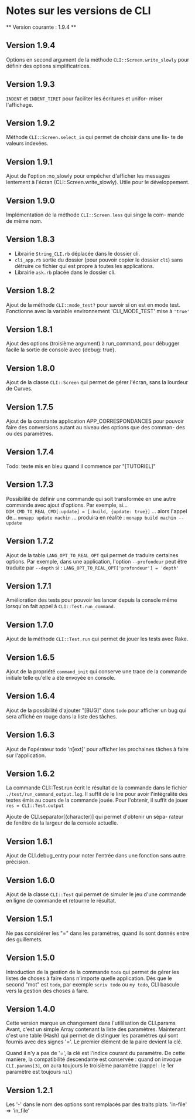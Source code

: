 # Notes sur les versions de CLI

** Version courante : 1.9.4 **

## Version 1.9.4

  Options en second argument de la méthode `CLI::Screen.write_slowly`
  pour définir des options simplificatrices.
  
## Version 1.9.3

  `INDENT` et `INDENT_TIRET` pour faciliter les écritures et unifor-
  miser l'affichage.

## Version 1.9.2

  Méthode `CLI::Screen.select_in` qui permet de choisir dans une lis-
  te de valeurs indexées.

## Version 1.9.1

  Ajout de l'option :no_slowly pour empêcher d'afficher les messages
  lentement à l'écran (CLI::Screen.write_slowly). Utile pour le
  développement.

## Version 1.9.0

  Implémentation de la méthode `CLI::Screen.less` qui singe la com-
  mande de même nom.

## Version 1.8.3

  * Librairie `String_CLI.rb` déplacée dans le dossier cli.
  * `cli_app.rb` sortie du dossier (pour pouvoir copier le dossier `cli`)
  sans détruire ce fichier qui est propre à toutes les applications.
  * Librairie `ask.rb` placée dans le dossier cli.

## Version 1.8.2

  Ajout de la méthode `CLI::mode_test?` pour savoir si on est en mode
  test. Fonctionne avec la variable environnement 'CLI_MODE_TEST'
  mise à `'true'`

## Version 1.8.1

  Ajout des options (troisième argument) à run_command, pour débugger
  facile la sortie de console avec {debug: true}.

## Version 1.8.0

  Ajout de la classe `CLI::Screen` qui permet de gérer l'écran, sans
  la lourdeur de Curves.

## Version 1.7.5

  Ajout de la constante application APP_CORRESPONDANCES pour pouvoir
  faire des conversions autant au niveau des options que des comman-
  des ou des paramètres.

## Version 1.7.4

  Todo: texte mis en bleu quand il commence par "[TUTORIEL]"

## Version 1.7.3

  Possibilité de définir une commande qui soit transformée en une
  autre commande avec ajout d'options.
  Par exemple, si…
    `DIM_CMD_TO_REAL_CMD[:update] = [:build, {update: true}]`
  … alors l'appel de…
    `monapp update machin`
  … produira en réalité :
    `monapp build machin --update`

## Version 1.7.2

  Ajout de la table `LANG_OPT_TO_REAL_OPT` qui permet de traduire
  certaines options. Par exemple, dans une application, l'option
  `--profondeur` peut être traduite par `--depth` si :
    `LANG_OPT_TO_REAL_OPT['profondeur'] = 'depth'`

## Version 1.7.1

  Amélioration des tests pour pouvoir les lancer depuis la console
  même lorsqu'on fait appel à `CLI::Test.run_command`.

## Version 1.7.0

  Ajout de la méthode `CLI::Test.run` qui permet de jouer les tests
  avec Rake.

## Version 1.6.5

  Ajout de la propriété `command_init` qui conserve une trace de la
  commande initiale telle qu'elle a été envoyée en console.

## Version 1.6.4

  Ajout de la possibilité d'ajouter "[BUG]" dans `todo` pour afficher
  un bug qui sera affiché en rouge dans la liste des tâches.

## Version 1.6.3

  Ajout de l'opérateur todo 'n[ext]' pour afficher les prochaines
  tâches à faire sur l'application.

## Version 1.6.2

  La commande CLI::Test.run écrit le résultat de la commande dans le
  fichier `./test/run_command_output.log`. Il suffit de le lire pour
  avoir l'intégralité des textes émis au cours de la commande jouée.
  Pour l'obtenir, il suffit de jouer `res = CLI::Test.output`

  Ajoute de CLI.separator[(character)] qui permet d'obtenir un sépa-
  rateur de fenêtre de la largeur de la console actuelle.

## Version 1.6.1

  Ajout de CLI.debug_entry pour noter l'entrée dans une fonction sans
  autre précision.

## Version 1.6.0

  Ajout de la classe `CLI::Test` qui permet de simuler le jeu d'une
  commande en ligne de commande et retourne le résultat.

## Version 1.5.1

  Ne pas considérer les "=" dans les paramètres, quand ils sont donnés
  entre des guillemets.

## Version 1.5.0

  Introduction de la gestion de la commande `todo` qui permet de gérer les
  listes de choses à faire dans n'importe quelle application. Dès que le
  second "mot" est `todo`, par exemple `scriv todo` ou `my todo`, CLI bascule
  vers la gestion des choses à faire.

## Version 1.4.0

Cette version marque un changement dans l'utililsation de CLI.params
Avant, c'est un simple Array contenant la liste des paramètres. Maintenant
c'est une table (Hash) qui permet de distinguer les paramètres qui sont
fournis avec des signes '='. Le premier élément de la paire devient la
clé.

Quand il n'y a pas de '=', la clé est l'indice courant du paramètre. De
cette manière, la compatibilité descendante est conservée : quand on invoque
`CLI.params[3]`, on aura toujours le troisième paramètre (rappel : le 1er
paramètre est toujours `nil`)

## Version 1.2.1
   Les '-' dans le nom des options sont remplacés par des traits plats.
   'in-file' => 'in_file'
